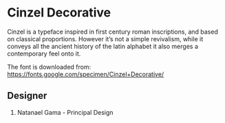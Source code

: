 # Cinzel Decorative

Cinzel is a typeface inspired in first century roman inscriptions,
and based on classical proportions. However it’s not a simple
revivalism, while it conveys all the ancient history of the latin
alphabet it also merges a contemporary feel onto it.


The font is downloaded from:
https://fonts.google.com/specimen/Cinzel+Decorative/




## Designer
1. Natanael Gama - Principal Design
